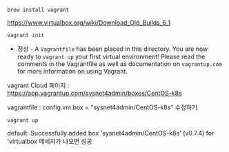 
```
brew install vagrant
```

https://www.virtualbox.org/wiki/Download_Old_Builds_6_1


```
vagrant init
```
- 정상 - 
A `Vagrantfile` has been placed in this directory. You are now
ready to `vagrant up` your first virtual environment! Please read
the comments in the Vagrantfile as well as documentation on
`vagrantup.com` for more information on using Vagrant.


vagrant Cloud 페이지 :  https://app.vagrantup.com/sysnet4admin/boxes/CentOS-k8s

vagrantfile :   config.vm.box = "sysnet4admin/CentOS-k8s" 수정하기 

```
vagrant up
```
default: Successfully added box 'sysnet4admin/CentOS-k8s' (v0.7.4) for 'virtualbox 메세지가 나오면 성공




